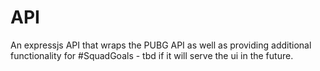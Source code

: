 # API

An expressjs API that wraps the PUBG API as well as providing additional functionality for \#SquadGoals - tbd if it will serve the ui in the future.